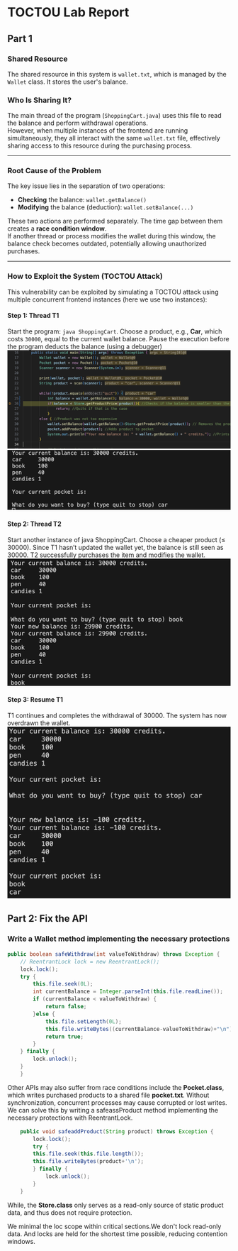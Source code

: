 # TOCTOU Lab Report

## Part 1

### **Shared Resource**
The shared resource in this system is `wallet.txt`, which is managed by the `Wallet` class. It stores the user's balance.

### **Who Is Sharing It?**
The main thread of the program (`ShoppingCart.java`) uses this file to read the balance and perform withdrawal operations.  
However, when multiple instances of the frontend are running simultaneously, they all interact with the same `wallet.txt` file, effectively sharing access to this resource during the purchasing process.

---

### **Root Cause of the Problem**
The key issue lies in the separation of two operations:

- **Checking** the balance: `wallet.getBalance()`
- **Modifying** the balance (deduction): `wallet.setBalance(...)`

These two actions are performed separately. The time gap between them creates a **race condition window**.  
If another thread or process modifies the wallet during this window, the balance check becomes outdated, potentially allowing unauthorized purchases.

---

###  How to Exploit the System (TOCTOU Attack)

This vulnerability can be exploited by simulating a TOCTOU attack using multiple concurrent frontend instances (here we use two instances):

#### Step 1: Thread T1
Start the program: `java ShoppingCart`. Choose a product, e.g., **Car**, which costs `30000`, equal to the current wallet balance. Pause the execution before the program deducts the balance (using a debugger)
![alt text](image-3.png)
![alt text](image-2.png)
#### Step 2: Thread T2
Start another instance of java ShoppingCart. Choose a cheaper product (≤ 30000). Since T1 hasn’t updated the wallet yet, the balance is still seen as 30000. T2 successfully purchases the item and modifies the wallet.
![alt text](image-1.png)
#### Step 3: Resume T1
T1 continues and completes the withdrawal of 30000. The system has now overdrawn the wallet.
![alt text](image-4.png) 

## Part 2: Fix the API
### Write a Wallet method implementing the necessary protections
```java
public boolean safeWithdraw(int valueToWithdraw) throws Exception {
    // ReentrantLock lock = new ReentrantLock();    
    lock.lock();
    try {
        this.file.seek(0L);
        int currentBalance = Integer.parseInt(this.file.readLine());
        if (currentBalance < valueToWithdraw) {
            return false;
        }else {
            this.file.setLength(0L);
            this.file.writeBytes((currentBalance-valueToWithdraw)+"\n");
            return true;
        }
    } finally {
        lock.unlock();
    }
    }
```

Other APIs may also suffer from race conditions include the __Pocket.class__, which writes purchased products to a shared file __pocket.txt__. Without synchronization, concurrent processes may cause corrupted or lost writes. We can solve this by writing a safeassProduct method implementing the necessary protections with ReentrantLock. 
```java
    public void safeaddProduct(String product) throws Exception {
        lock.lock();
        try {
        this.file.seek(this.file.length());
        this.file.writeBytes(product+'\n');
        } finally {
            lock.unlock();
        }
    }
```
While, the __Store.class__ only serves as a read-only source of static product data, and thus does not require protection. 

We minimal the loc scope within critical sections.We don't lock read-only data. And locks are held for the shortest time possible, reducing contention windows. 